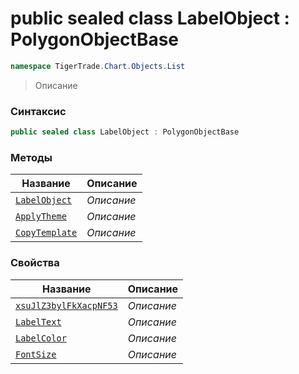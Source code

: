 
# public sealed class LabelObject : PolygonObjectBase
```csharp
namespace TigerTrade.Chart.Objects.List
```



> Описание

### Синтаксис
```csharp
public sealed class LabelObject : PolygonObjectBase
```


### Методы
| Название | Описание |
| --- | --- |
| [`LabelObject`](./LabelObject.cs/Методы/LabelObject.md) | *Описание* |
| [`ApplyTheme`](./LabelObject.cs/Методы/ApplyTheme.md) | *Описание* |
| [`CopyTemplate`](./LabelObject.cs/Методы/CopyTemplate.md) | *Описание* |

### Свойства
| Название | Описание |
| --- | --- |
| [`xsuJlZ3bylFkXacpNF53`](./LabelObject.cs/Свойства/xsuJlZ3bylFkXacpNF53.md) | *Описание* |
| [`LabelText`](./LabelObject.cs/Свойства/LabelText.md) | *Описание* |
| [`LabelColor`](./LabelObject.cs/Свойства/LabelColor.md) | *Описание* |
| [`FontSize`](./LabelObject.cs/Свойства/FontSize.md) | *Описание* |



